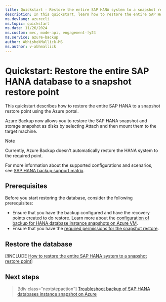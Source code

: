 ```yaml
---
title: Quickstart - Restore the entire SAP HANA system to a snapshot restore point using Azure Backup
description: In this quickstart, learn how to restore the entire SAP HANA system to a snapshot restore point.
ms.devlang: azurecli
ms.topic: quickstart
ms.date: 11/26/2024
ms.custom: mvc, mode-api, engagement-fy24
ms.service: azure-backup
author: AbhishekMallick-MS
ms.author: v-abhmallick
---
```


# Quickstart: Restore the entire SAP HANA database to a snapshot restore point

This quickstart describes how to restore the entire SAP HANA to a snapshot restore point using the Azure portal.

Azure Backup now allows you to restore the SAP HANA snapshot and storage snapshot as disks by selecting Attach and then mount them to the target machine.

>[!Note]
>Currently, Azure Backup doesn't automatically restore the HANA system to the required point.

For more information about the supported configurations and scenarios, see [SAP HANA backup support matrix](sap-hana-backup-support-matrix.md).

## Prerequisites

Before you start restoring the database, consider the following prerequisites:

- Ensure that you have the backup configured and have the recovery points created to do restore. Learn more about the [configuration of backup for HANA database instance snapshots on Azure VM](sap-hana-database-instances-backup.md).  
- Ensure that you have the [required permissions for the snapshot restore](sap-hana-database-instances-restore.md#permissions-required-for-the-snapshot-restore).

## Restore the database

[!INCLUDE [How to restore the entire SAP HANA system to a snapshot restore point](../../includes/backup-azure-restore-entire-sap-hana-system-to-snapshot-restore-point.md)]

## Next steps

> [!div class="nextstepaction"]
> [Troubleshoot backup of SAP HANA databases instance snapshot on Azure](sap-hana-database-instance-troubleshoot.md)
